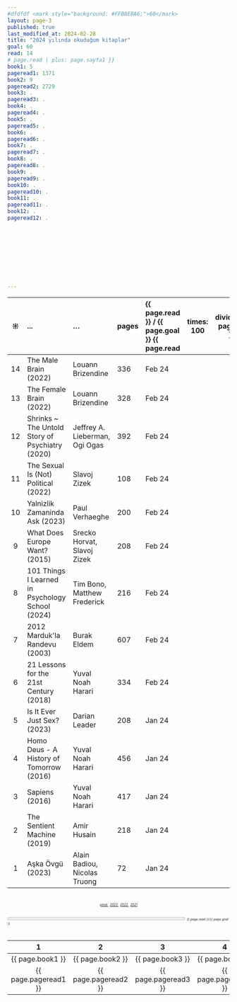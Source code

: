 ```yaml
---
#dfdfdf <mark style="background: #FFB8EBA6;">60</mark>
layout: page-3
published: true
last_modified_at: 2024-02-28
title: "2024 yılında okuduğum kitaplar"
goal: 60
read: 14
# page.read | plus: page.sayfa1 }}
book1: 5
pageread1: 1371
book2: 9
pageread2: 2729
book3: .
pageread3: .
book4: .
pageread4: .
book5: .
pageread5: .
book6: .
pageread6: .
book7: .
pageread7: .
book8: .
pageread8: .
book9: .
pageread9: .
book10: .
pageread10: .
book11: .
pageread11: .
book12: .
pageread12: .










---
```


|  ⁜  | ...                         | …                            | pages | {{ page.read }} / {{ page.goal }} {{ page.read | times: 100 | divided_by: page.goal }}% |
| :-: | :-------------------------- | :--------------------------- | :---- | :--------------------------------------------- | ---------- | ------------------------- |
|  14 | The Male Brain (2022) | Louann Brizendine | 336 | Feb 24 |
|  13 | The Female Brain (2022) | Louann Brizendine | 328 | Feb 24 |
|  12 | Shrinks ~ The Untold Story of Psychiatry (2020) | Jeffrey A. Lieberman, <br /> Ogi Ogas | 392 | Feb 24 |
|  11 | The Sexual Is (Not) Political (2022) | Slavoj Zizek | 108 | Feb 24 |
|  10 | Yalnizlik Zamaninda Ask (2023) | Paul Verhaeghe | 200 | Feb 24 |
|  9  | What Does Europe Want? (2015) | Srecko Horvat, <br /> Slavoj Zizek | 208 | Feb 24 |
|  8  | 101 Things I Learned in Psychology School (2024) | Tim Bono, <br /> Matthew Frederick | 216 | Feb 24 |
|  7  | 2012 Marduk'la Randevu (2003) | Burak Eldem | 607 | Feb 24 |
|  6  | 21 Lessons for the 21st Century (2018) | Yuval Noah Harari | 334 | Feb 24 |
|  5  | Is It Ever Just Sex? (2023) | Darian Leader | 208 | Jan 24 |
|  4  | Homo Deus - A History of Tomorrow (2016) | Yuval Noah Harari | 456 | Jan 24 |
|  3  | Sapiens (2016)              | Yuval Noah Harari            | 417   | Jan 24                                         |
|  2  | The Sentient Machine (2019) | Amir Husain                  | 218   | Jan 24                                         |
|  1  | Aşka Övgü (2023)            | Alain Badiou, Nicolas Truong | 72    | Jan 24                                         |

  <br>
<center>
<div style="font-size: 50%; font-style: italic;"> 
  <span class="link1" style="font-style: italic;"><a href="/now" title='şimdi'>şimdi </a></span> &nbsp;
  <span class="link1" style="font-style: italic;"><a href="/2023" title='2023'>2023 </a></span> &nbsp;
  <span class="link1" style="font-style: italic;"><a href="/2022" title='2022'>2022 </a></span> &nbsp; 
  <span class="link1" style="font-style: italic;"><a href="/2021" title='2021'>2021 </a></span>
</div>
</center>

  <br>
<div>
<progress title="{{ page.read }}/{{ page.goal }}" value="{{ page.read }}" max="{{ page.goal }}" style="width: 80%;"></progress>
<span style="font-size: 50%; width: 5%; font-style: italic;" title="reading challenge 2024"> {{ page.read }}/{{ page.goal }}</span>
</div>
<div style="clear: both"></div>
<br />

|  1  |  2  |  3  |  4  |  5  |  6  |  7  |  8  |  9  | 10  | 11  | 12  | total |
| :-: | :-: | :-: | :-: | :-: | :-: | :-: | :-: | :-: | :-: | :-: | :-: | :---: |
|  {{ page.book1 }}  | {{ page.book2 }} |  {{ page.book3 }}  |  {{ page.book4 }}  |  {{ page.book5 }}  |  {{ page.book6 }}  |  {{ page.book7 }}  |  {{ page.book8 }}  |  {{ page.book9 }}  |  {{ page.book10 }}  |  {{ page.book11 }}  |  {{ page.book12 }}  | {{ page.book1 |  plus: page.book2 |  plus: page.book3 | plus: page.book4 | plus: page.book5 | plus: page.book6 | plus: page.book7 | plus: page.book8 | plus: page.book9 | plus: page.book10 | plus: page.book11 | plus: page.book12 }} books |
|  {{ page.pageread1 }}  |  {{ page.pageread2 }}  |  {{ page.pageread3 }}  |  {{ page.pageread4 }}  |  {{ page.pageread5 }}  |  {{ page.pageread6 }}  |  {{ page.pageread7 }}  |  {{ page.pageread8 }}  |  {{ page.pageread9 }}  |  {{ page.pageread10 }}  |  {{ page.pageread11 }}  |  {{ page.pageread12 }}  | {{ page.pageread1 |  plus: page.pageread2 |  plus: page.pageread3 | plus: page.pageread4 | plus: page.pageread5 | plus: page.pageread6 | plus: page.pageread7 | plus: page.pageread8 | plus: page.pageread9 | plus: page.pageread10 | plus: page.pageread11 | plus: page.pageread12 }} pages |
